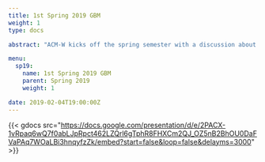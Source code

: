 ```yaml
---
title: 1st Spring 2019 GBM
weight: 1
type: docs

abstract: "ACM-W kicks off the spring semester with a discussion about socials, technical development events, and scholarships to get our members more involved and further their careers."

menu:
  sp19:
    name: 1st Spring 2019 GBM
    parent: Spring 2019
    weight: 1

date: 2019-02-04T19:00:00Z
---
```


{{< gdocs src="https://docs.google.com/presentation/d/e/2PACX-1vRpaq6wQ7f0abLJpRpct462LZQrl6gTphR8FHXCm2QJ_OZ5nB2BhOU0DaFVaPAq7WOaLBi3hnqyfzZk/embed?start=false&loop=false&delayms=3000" >}}